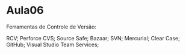 # Aula06

Ferramentas de Controle de Versão:

RCV;
Perforce
CVS;
Source Safe;
Bazaar;
SVN;
Mercurial;
Clear Case;
GitHub;
Visual Studio Team Services;
